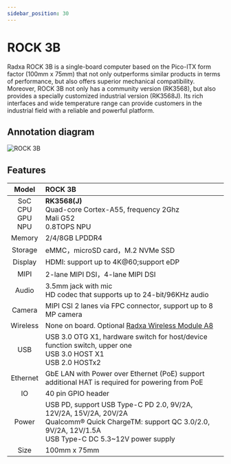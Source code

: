 ```yaml
---
sidebar_position: 30
---
```


# ROCK 3B

Radxa ROCK 3B is a single-board computer based on the Pico-ITX form factor (100mm x 75mm) that not only outperforms similar products in terms of performance, but also offers superior mechanical compatibility.
Moreover, ROCK 3B not only has a community version (RK3568), but also provides a specially customized industrial version (RK3568J). Its rich interfaces and wide temperature range can provide customers in the industrial field with a reliable and powerful platform.

## Annotation diagram

![ROCK 3B](/img/rock3/3b/rock3b-interfaces.webp)

## Features

|            Model            | ROCK 3B                                                                                                                                                                    |
| :-------------------------: | :------------------------------------------------------------------------------------------------------------------------------------------------------------------------- |
| SoC<br/>CPU<br/>GPU<br/>NPU | **RK3568(J)**<br/>Quad-core Cortex-A55, frequency 2Ghz<br/>Mali G52<br/>0.8TOPS NPU                                                                                        |
|           Memory            | 2/4/8GB LPDDR4                                                                                                                                                             |
|           Storage           | eMMC，microSD card，M.2 NVMe SSD                                                                                                                                           |
|           Display           | HDMI: support up to 4K@60;support eDP                                                                                                                                      |
|            MIPI             | 2-lane MIPI DSI，4-lane MIPI DSI                                                                                                                                           |
|            Audio            | 3.5mm jack with mic<br/>HD codec that supports up to 24-bit/96KHz audio                                                                                                    |
|           Camera            | MIPI CSI 2 lanes via FPC connector, support up to 8 MP camera                                                                                                              |
|          Wireless           | None on board. Optional [Radxa Wireless Module A8](/accessories/wireless-a8)                                                                                               |
|             USB             | USB 3.0 OTG X1, hardware switch for host/device function switch, upper one<br/>USB 3.0 HOST X1<br/>USB 2.0 HOSTx2                                                          |
|          Ethernet           | GbE LAN with Power over Ethernet (PoE) support<br/>additional HAT is required for powering from PoE                                                                        |
|             IO              | 40 pin GPIO header                                                                                                                                                         |
|            Power            | USB PD, support USB Type-C PD 2.0, 9V/2A, 12V/2A, 15V/2A, 20V/2A<br/>Qualcomm® Quick ChargeTM: support QC 3.0/2.0, 9V/2A, 12V/1.5A<br/>USB Type-C DC 5.3~12V power supply |
|            Size             | 100mm x 75mm                                                                                                                                                               |
